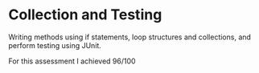 # Collection and Testing
Writing methods using if statements, loop structures and collections, and perform testing using JUnit.

For this assessment I achieved 96/100
